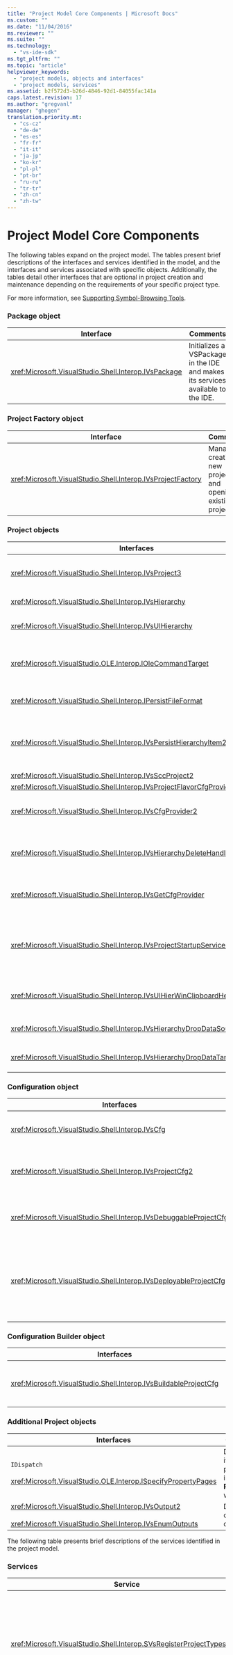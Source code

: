 ```yaml
---
title: "Project Model Core Components | Microsoft Docs"
ms.custom: ""
ms.date: "11/04/2016"
ms.reviewer: ""
ms.suite: ""
ms.technology: 
  - "vs-ide-sdk"
ms.tgt_pltfrm: ""
ms.topic: "article"
helpviewer_keywords: 
  - "project models, objects and interfaces"
  - "project models, services"
ms.assetid: b2f572d3-b26d-4846-92d1-84055fac141a
caps.latest.revision: 17
ms.author: "gregvanl"
manager: "ghogen"
translation.priority.mt: 
  - "cs-cz"
  - "de-de"
  - "es-es"
  - "fr-fr"
  - "it-it"
  - "ja-jp"
  - "ko-kr"
  - "pl-pl"
  - "pt-br"
  - "ru-ru"
  - "tr-tr"
  - "zh-cn"
  - "zh-tw"
---
```

# Project Model Core Components
The following tables expand on the project model. The tables present brief descriptions of the interfaces and services identified in the model, and the interfaces and services associated with specific objects. Additionally, the tables detail other interfaces that are optional in project creation and maintenance depending on the requirements of your specific project type.  
  
 For more information, see [Supporting Symbol-Browsing Tools](../../extensibility/internals/supporting-symbol-browsing-tools.md).  
  
### Package object  
  
|Interface|Comments|  
|---------------|--------------|  
|<xref:Microsoft.VisualStudio.Shell.Interop.IVsPackage>|Initializes a VSPackage in the IDE and makes its services available to the IDE.|  
  
### Project Factory object  
  
|Interface|Comments|  
|---------------|--------------|  
|<xref:Microsoft.VisualStudio.Shell.Interop.IVsProjectFactory>|Manages creating new projects and opening existing projects.|  
  
### Project objects  
  
|Interfaces|Comments|  
|----------------|--------------|  
|<xref:Microsoft.VisualStudio.Shell.Interop.IVsProject3>|Manages the addition and removal of project items, opens editors, and maintains mapping between each document moniker and the `VSITEMID`. Inherits from `IVsProject` and `IVsProject2`.|  
|<xref:Microsoft.VisualStudio.Shell.Interop.IVsHierarchy>|Manages navigation and display properties and provides events.|  
|<xref:Microsoft.VisualStudio.Shell.Interop.IVsUIHierarchy>|Enables command execution similar to that of `IOleCommandTarget` for commands such as Cut and Rename that apply only when the focus is in Solution Explorer.|  
|<xref:Microsoft.VisualStudio.OLE.Interop.IOleCommandTarget>|Serves as the primary command target interface for a project hierarchy. It is the standard interface for querying objects for their command status or state and running commands. Available when you are not focused in the Project window.|  
|<xref:Microsoft.VisualStudio.Shell.Interop.IPersistFileFormat>|Coordinates the persistence of the project state. Typically, the project state is stored as a project file but can be adapted to storage systems that are not file-based.|  
|<xref:Microsoft.VisualStudio.Shell.Interop.IVsPersistHierarchyItem2>|Enables the project to manage all aspects of persistence for its project items, either as files on disk or objects in other storage systems. The `IVsPeristHierarchyItem2` interface is used for items that do not implement the <xref:Microsoft.VisualStudio.Shell.Interop.IVsPersistDocData2> interface.|  
|<xref:Microsoft.VisualStudio.Shell.Interop.IVsSccProject2>|Coordinates interactions with source code control.|  
|<xref:Microsoft.VisualStudio.Shell.Interop.IVsProjectFlavorCfgProvider>|Enables projects to manage configuration information.|  
|<xref:Microsoft.VisualStudio.Shell.Interop.IVsCfgProvider2>|Manages project configuration objects, such as Debug/Release configurations. Build, deploy, and debug operations are coordinated through project configuration objects.|  
|<xref:Microsoft.VisualStudio.Shell.Interop.IVsHierarchyDeleteHandler>|Implemented by hierarchies to control the delete (destructive) or remove (non-destructive) options for hierarchy items. Call Query Interface on the `IVsHierarchyDeleteHandler` interface from the `IVsHierarchy` interface.|  
|<xref:Microsoft.VisualStudio.Shell.Interop.IVsGetCfgProvider>|Provides the implementation option of having the object that supports the `IVsCfgProvider2` interface on a different COM identity than the project object that implements the `IVsHierarchy` interface.|  
|<xref:Microsoft.VisualStudio.Shell.Interop.IVsProjectStartupServices>|Optional interface implemented to make your project extensible by other developers. The `IVsProjectStartupServices` interface enables a third-party VSPackage to register a GUID that you persist into your project file so that every time your project loads, you load the third-party service GUID into your project file and call `QueryService` for that GUID.|  
|<xref:Microsoft.VisualStudio.Shell.Interop.IVsUIHierWinClipboardHelperEvents>|Implemented by source hierarchies in a `UIHierarchy` window to coordinate clipboard operations such as cut, copy, and paste. Use the `AdviseClipboardHelperEvents` interface to register clipboard events.|  
|<xref:Microsoft.VisualStudio.Shell.Interop.IVsHierarchyDropDataSource2>|Provides information about a dragged item relative to its data source during a drag-and-drop operation in a UI hierarchy window. Called from the `IVsHierarchy` interface.|  
|<xref:Microsoft.VisualStudio.Shell.Interop.IVsHierarchyDropDataTarget>|Provides information about a dragged item relative to its drop target during a drag-and-drop operation in a UI hierarchy window. Called from the `IVsHierarchy` interface.|  
  
### Configuration object  
  
|Interfaces|Comments|  
|----------------|--------------|  
|<xref:Microsoft.VisualStudio.Shell.Interop.IVsCfg>|Provides information about a configuration.|  
|<xref:Microsoft.VisualStudio.Shell.Interop.IVsProjectCfg2>|Enables projects to manage configuration information.|  
|<xref:Microsoft.VisualStudio.Shell.Interop.IVsDebuggableProjectCfg>|Enables a project to be run under the control of the debugger.|  
|<xref:Microsoft.VisualStudio.Shell.Interop.IVsDeployableProjectCfg>|Implemented by deployment projects that perform deployment operations for other projects.|  
  
### Configuration Builder object  
  
|Interfaces|Comments|  
|----------------|--------------|  
|<xref:Microsoft.VisualStudio.Shell.Interop.IVsBuildableProjectCfg>|Manages a project configuration's build operation.|  
  
### Additional Project objects  
  
|Interfaces|Comments|  
|----------------|--------------|  
|`IDispatch`<br /><br /> <xref:Microsoft.VisualStudio.OLE.Interop.ISpecifyPropertyPages>|Displays item properties in the **Properties** window.|  
|<xref:Microsoft.VisualStudio.Shell.Interop.IVsOutput2><br /><br /> <xref:Microsoft.VisualStudio.Shell.Interop.IVsEnumOutputs>|Displays outputs for deployment.|  
  
 The following table presents brief descriptions of the services identified in the project model.  
  
### Services  
  
|Service|Comments|  
|-------------|--------------|  
|<xref:Microsoft.VisualStudio.Shell.Interop.SVsRegisterProjectTypes>|Used by VSPackages that implement project types to register that their project factory exists with the IDE. Your VSPackage must call `QueryService` for this service and register its project factory when `IVsPackage::SetSite` method is called. If the `SetSite` method is not called, your project is not instantiated.|  
|<xref:Microsoft.VisualStudio.Shell.Interop.SVsSolution>|Provides access to the IDE's internal, built-in notion of the current solution, such as the ability to enumerate projects, create new projects, take notice of project changes, and so on.|  
|<xref:Microsoft.VisualStudio.Shell.Interop.SVsSccManager>|Called by projects that wish to participate in source control.|  
|<xref:Microsoft.VisualStudio.Shell.Interop.SVsRunningDocumentTable>|Maintains a table of open documents to determine whether one or more of your project items are already opened.|  
|<xref:Microsoft.VisualStudio.Shell.Interop.SVsUIShellOpenDocument>|Contains the interfaces and methods called to actually open a project item using the standard editor or a specific editor.|  
|<xref:Microsoft.VisualStudio.Shell.Interop.SVsTrackProjectDocuments>|Required to be called by all projects when they add, remove or rename their items.|  
|<xref:Microsoft.VisualStudio.Shell.Interop.SVsFileChangeEx>|Manages changes to a file or directory and notifies clients when selected files have been changed on disk.|  
|<xref:Microsoft.VisualStudio.Shell.Interop.SVsQueryEditQuerySave>|Required to be called by all projects and editors before they dirty items or save them.|  
|<xref:Microsoft.VisualStudio.Shell.Interop.SVsSolutionBuildManager>|Manages the order of build and deployment operations for project configurations.|  
|<xref:Microsoft.VisualStudio.Shell.Interop.SVsShellDebugger>|Provides access to low-level debugger services used for most debugging controls.|  
|<xref:Microsoft.VisualStudio.Shell.Interop.SVsShellMonitorSelection>|Enables VSPackages access to information about current selections and enables communication with the **Properties** window.|  
|<xref:Microsoft.VisualStudio.Shell.Interop.SVsUIShell>|Provides basic UI-related IDE functionality, such as the ability to create and enumerate tool windows or document windows or to report an error to the user.|  
|<xref:Microsoft.VisualStudio.Shell.Interop.SVsStatusbar>|Provides access to the IDE's status bar.|  
|<xref:Microsoft.VisualStudio.Shell.Interop.IVsExtensibility3>|Used to implement the automation model. In your project model, you will return a properties object that lets you creates an instance of that object.|  
|<xref:Microsoft.VisualStudio.Shell.Interop.SVsUIHierWinClipboardHelper>|Used to implement clipboard events on the project object in the hierarchy. `SVsUIHierWinClipboardHelper` lets you correctly handle cut, copy, and paste operations.|  
  
## See Also  
 <xref:Microsoft.VisualStudio.OLE.Interop.IOleCommandTarget>   
 [Checklist: Creating New Project Types](../../extensibility/internals/checklist-creating-new-project-types.md)   
 [Not in Build: Using HierUtil7 Project Classes to Implement a Project Type (C++)](http://msdn.microsoft.com/en-us/a5c16a09-94a2-46ef-87b5-35b815e2f346)   
 [Supporting Symbol-Browsing Tools](../../extensibility/internals/supporting-symbol-browsing-tools.md)   
 [Elements of a Project Model](../../extensibility/internals/elements-of-a-project-model.md)